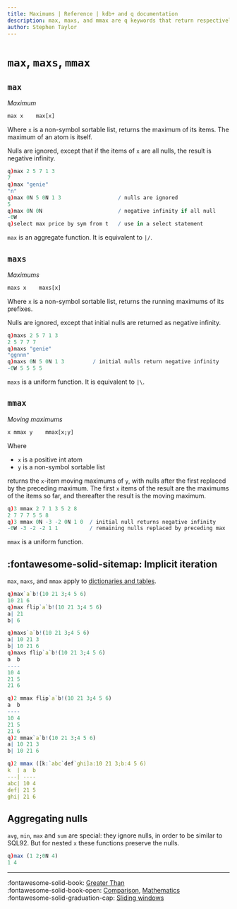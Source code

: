 ```yaml
---
title: Maximums | Reference | kdb+ and q documentation
description: max, maxs, and mmax are q keywords that return respectively the largest item from a list or dictionary, the cumulative maximums, and the moving maximums.
author: Stephen Taylor
---
```

# `max`, `maxs`, `mmax`





## `max`

_Maximum_

```txt
max x    max[x]
```

Where `x` is a non-symbol sortable list, returns the maximum of its items.
The maximum of an atom is itself. 

Nulls are ignored, except that if the items of `x` are all nulls, the result is negative infinity.

```q
q)max 2 5 7 1 3
7
q)max "genie"
"n"
q)max 0N 5 0N 1 3                  / nulls are ignored
5
q)max 0N 0N                        / negative infinity if all null
-0W
q)select max price by sym from t   / use in a select statement
```

`max` is an aggregate function. It is equivalent to `|/`.



## `maxs`

_Maximums_

```txt
maxs x    maxs[x]
```

Where `x` is a non-symbol sortable list, returns the running maximums of its prefixes. 

Nulls are ignored, except that initial nulls are returned as negative infinity.

```q
q)maxs 2 5 7 1 3
2 5 7 7 7
q)maxs "genie"
"ggnnn"
q)maxs 0N 5 0N 1 3         / initial nulls return negative infinity
-0W 5 5 5 5
```

`maxs` is a uniform function. It is equivalent to `|\`.


## `mmax`

_Moving maximums_

```txt
x mmax y    mmax[x;y]
```

Where

-   `x` is a positive int atom
-   `y` is a non-symbol sortable list

returns the `x`-item moving maximums of `y`, with nulls after the first replaced by the preceding maximum. The first `x` items of the result are the maximums of the items so far, and thereafter the result is the moving maximum.

```q
q)3 mmax 2 7 1 3 5 2 8
2 7 7 7 5 5 8
q)3 mmax 0N -3 -2 0N 1 0  / initial null returns negative infinity
-0W -3 -2 -2 1 1          / remaining nulls replaced by preceding max
```

`mmax` is a uniform function.


## :fontawesome-solid-sitemap: Implicit iteration

`max`, `maxs`, and `mmax` apply to [dictionaries and tables](../basics/math.md#dictionaries-and-tables).

```q
q)max`a`b!(10 21 3;4 5 6)
10 21 6
q)max flip`a`b!(10 21 3;4 5 6)
a| 21
b| 6

q)maxs`a`b!(10 21 3;4 5 6)
a| 10 21 3
b| 10 21 6
q)maxs flip`a`b!(10 21 3;4 5 6)
a  b
----
10 4
21 5
21 6

q)2 mmax flip`a`b!(10 21 3;4 5 6)
a  b
----
10 4
21 5
21 6
q)2 mmax`a`b!(10 21 3;4 5 6)
a| 10 21 3
b| 10 21 6

q)2 mmax ([k:`abc`def`ghi]a:10 21 3;b:4 5 6)
k  | a  b
---| ----
abc| 10 4
def| 21 5
ghi| 21 6
```


## Aggregating nulls

`avg`, `min`, `max` and `sum` are special: they ignore nulls, in order to be similar to SQL92.
But for nested `x` these functions preserve the nulls.

```q
q)max (1 2;0N 4)
1 4
```


----
:fontawesome-solid-book:
[Greater Than](greater-than.md)
<br>
:fontawesome-solid-book-open:
[Comparison](../basics/comparison.md),
[Mathematics](../basics/math.md)
<br>
:fontawesome-solid-graduation-cap:
[Sliding windows](../kb/programming-idioms.md#how-do-i-apply-a-function-to-a-sequence-sliding-window)

